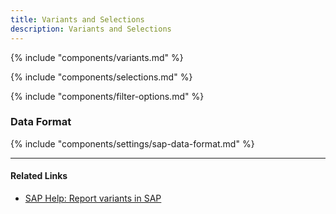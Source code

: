 ```yaml
---
title: Variants and Selections
description: Variants and Selections
---
```


{% include "components/variants.md" %}



{% include "components/selections.md" %}

{% include "components/filter-options.md" %}


### Data Format

{% include "components/settings/sap-data-format.md"  %}

******

#### Related Links
- [SAP Help: Report variants in SAP](https://help.sap.com/docs/btp/ABAP/3353524716.html)


